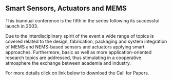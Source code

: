 ## Smart Sensors, Actuators and MEMS

This biannual conference is the fifth in the series following its successful launch in 2003.
<!--break-->
Due to the interdisciplinary spirit of the event a wide range of topics is covered related to the design, fabrication, packaging and system integration of MEMS and NEMS-based sensors and actuators applying smart approaches. Furthermore, basic as well as more application-oriented research topics are addressed, thus stimulating in a cooperative atmosphere the exchange between academia and industry.  
  
For more details click on link below to download the Call for Papers.